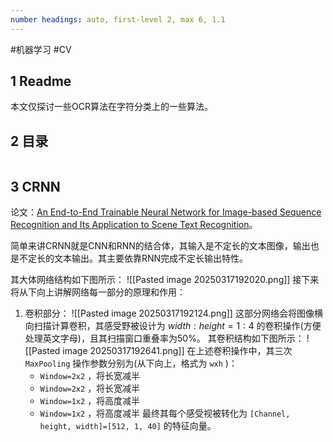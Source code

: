 ```yaml
---
number headings: auto, first-level 2, max 6, 1.1
---
```

#机器学习 #CV 

## 1 Readme

本文仅探讨一些OCR算法在字符分类上的一些算法。

## 2 目录

```toc
```

## 3 CRNN

论文：[An End-to-End Trainable Neural Network for Image-based Sequence Recognition and Its Application to Scene Text Recognition](https://arxiv.org/abs/1507.05717)。

简单来讲CRNN就是CNN和RNN的结合体，其输入是不定长的文本图像，输出也是不定长的文本输出。其主要依靠RNN完成不定长输出特性。

其大体网络结构如下图所示：
	![[Pasted image 20250317192020.png]]
接下来将从下向上讲解网络每一部分的原理和作用：
1. 卷积部分：
	![[Pasted image 20250317192124.png]]
	这部分网络会将图像横向扫描计算卷积，其感受野被设计为 $width:height=1:4$ 的卷积操作(方便处理英文字母)，且其扫描窗口重叠率为50%。
	其卷积结构如下图所示：
	![[Pasted image 20250317192641.png]]
	在上述卷积操作中，其三次 `MaxPooling` 操作参数分别为(从下向上，格式为 `wxh` )：
	- `Window=2x2` ，将长宽减半
	- `Window=2x2` ，将长宽减半
	- `Window=1x2` ，将高度减半
	- `Window=1x2` ，将高度减半
	最终其每个感受视被转化为 `[Channel, height, width]=[512, 1, 40]` 的特征向量。

